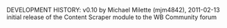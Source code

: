DEVELOPMENT HISTORY:
   v0.10  by Michael Milette (mjm4842), 2011-02-13
   initial release of the Content Scraper module to the WB Community forum
